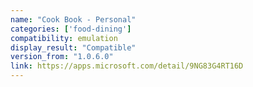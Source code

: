 ```yaml
---
name: "Cook Book - Personal"
categories: ['food-dining']
compatibility: emulation
display_result: "Compatible"
version_from: "1.0.6.0"
link: https://apps.microsoft.com/detail/9NG83G4RT16D
---
```

